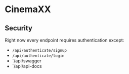 # CinemaXX

## Security

Right now every endpoint requires authentication except:

* `/api/authenticate/signup`
* `/api/authenticate/login`
* `/api/swagger
* `/api/api-docs
